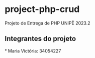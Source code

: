 # project-php-crud

Projeto de Entrega de PHP UNIPÊ 2023.2
 

## Integrantes do projeto

° Maria Victória: 34054227
